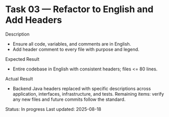 <!--
 File: 03-refactor-english-and-headers.md
 Purpose: Task log for refactoring code/comments/variables to English and
 adding file headers. All Rights Reserved. Arodi Emmanuel
-->

# Task 03 — Refactor to English and Add Headers

Description

- Ensure all code, variables, and comments are in English.
- Add header comment to every file with purpose and legend.

Expected Result

- Entire codebase in English with consistent headers; files <= 80 lines.

Actual Result

- Backend Java headers replaced with specific descriptions across application,
  interfaces, infrastructure, and tests. Remaining items: verify any new files
  and future commits follow the standard.

Status: In progress Last updated: 2025-08-18
